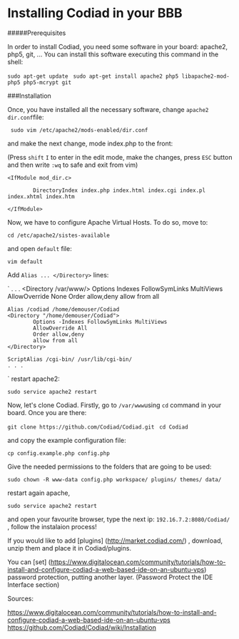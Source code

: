 # Installing Codiad in your BBB


#####Prerequisites

In order to install Codiad, you need some software in your board: apache2, php5, git, ... You can install
this software executing this command in the shell:

 `sudo apt-get update `
 `sudo apt-get install apache2 php5 libapache2-mod-php5 php5-mcrypt git `
	
###Installation

Once, you have installed all the necessary software, change `apache2` `dir.conf`file:

` sudo vim /etc/apache2/mods-enabled/dir.conf`

and make the next change, mode index.php to the front:

(Press `shift` `I` to enter in the edit mode, make the changes, press `ESC` button and then write `:wq` to safe
and exit from vim)

`<IfModule mod_dir.c>`

`         DirectoryIndex index.php index.html index.cgi index.pl index.xhtml index.htm `

`</IfModule> `

Now, we have to configure Apache Virtual Hosts. To do so, move to:

`cd /etc/apache2/sistes-available `

and open `default` file:

`vim default`

Add `Alias ... </Directory>` lines:

` 
	. . .
    <Directory /var/www/>
            Options Indexes FollowSymLinks MultiViews
            AllowOverride None
            Order allow,deny
            allow from all
    </Directory>

    Alias /codiad /home/demouser/Codiad
    <Directory "/home/demouser/Codiad">
            Options -Indexes FollowSymLinks MultiViews
            AllowOverride All
            Order allow,deny
            allow from all
    </Directory>

    ScriptAlias /cgi-bin/ /usr/lib/cgi-bin/
    . . .
`
restart apache2:

`sudo service apache2 restart `

Now, let's clone Codiad. Firstly, go to `/var/www`using `cd` command in your board. Once you are there:

`git clone https://github.com/Codiad/Codiad.git `
`cd Codiad `

and copy the example configuration file:

` cp config.example.php config.php `

Give the needed permissions to the folders that are going to be used:

`sudo chown -R www-data config.php workspace/ plugins/ themes/ data/ `

restart again apache, 

`sudo service apache2 restart `

and open your favourite browser, type the next ip: `192.16.7.2:8080/Codiad/` ,
follow the instalaion process!

If you would like to add [plugins] (http://market.codiad.com/) , download, unzip them and place it in Codiad/plugins.

You can [set] (https://www.digitalocean.com/community/tutorials/how-to-install-and-configure-codiad-a-web-based-ide-on-an-ubuntu-vps)
password protection, putting another layer. (Password Protect the IDE Interface section)

Sources:

https://www.digitalocean.com/community/tutorials/how-to-install-and-configure-codiad-a-web-based-ide-on-an-ubuntu-vps
https://github.com/Codiad/Codiad/wiki/Installation